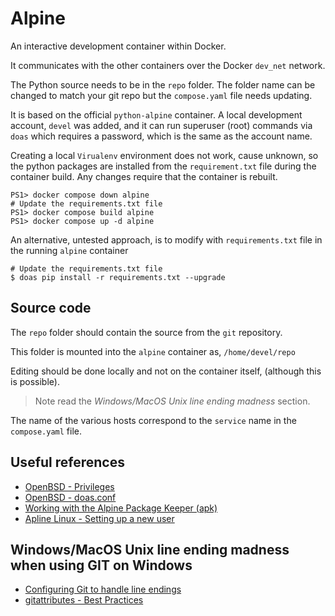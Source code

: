 # Alpine

An interactive development container within Docker.

It communicates with the other containers over the Docker `dev_net` network.

The Python source needs to be in the `repo` folder. The folder name can be changed to match your git repo but 
the `compose.yaml` file needs updating. 

It is based on the official `python-alpine` container. A local development account, `devel` was added, and it can run 
superuser (root) commands via `doas` which requires a password, which is the same as the account name.

Creating a local `Virualenv` environment does not work, cause unknown, so the python packages are installed from the 
`requirement.txt` file during the container build. Any changes require that the container is rebuilt.

```console
PS1> docker compose down alpine
# Update the requirements.txt file
PS1> docker compose build alpine
PS1> docker compose up -d alpine
```

An alternative, untested approach, is to modify with `requirements.txt` file in the running `alpine` container

```console
# Update the requirements.txt file
$ doas pip install -r requirements.txt --upgrade
```

## Source code

The `repo` folder should contain the source from the `git` repository.

This folder is mounted into the `alpine` container as, `/home/devel/repo`

Editing should be done locally and not on the container itself, (although this is possible).

> Note read the *Windows/MacOS Unix line ending madness* section.

The name of the various hosts correspond to the `service` name in the `compose.yaml` file.

## Useful references

* [OpenBSD - Privileges](https://www.openbsdhandbook.com/system_management/privileges/)
* [OpenBSD - doas.conf](https://man.openbsd.org/OpenBSD-6.0/doas.conf.5)
* [Working with the Alpine Package Keeper (apk)](https://docs.alpinelinux.org/user-handbook/0.1a/Working/apk.html)
* [Apline Linux - Setting up a new user](https://wiki.alpinelinux.org/wiki/Setting_up_a_new_user)

## Windows/MacOS Unix line ending madness when using GIT on Windows

* [Configuring Git to handle line endings](https://docs.github.com/en/get-started/getting-started-with-git/configuring-git-to-handle-line-endings)
* [gitattributes - Best Practices](https://rehansaeed.com/gitattributes-best-practices/)